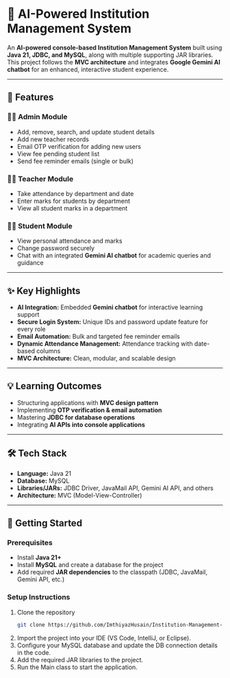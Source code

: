 # 🤖 AI-Powered Institution Management System

An **AI-powered console-based Institution Management System** built using **Java 21, JDBC, and MySQL**, along with multiple supporting JAR libraries.  
This project follows the **MVC architecture** and integrates **Google Gemini AI chatbot** for an enhanced, interactive student experience.

---

## 📌 Features

### 👨‍💼 Admin Module
- Add, remove, search, and update student details  
- Add new teacher records  
- Email OTP verification for adding new users  
- View fee pending student list  
- Send fee reminder emails (single or bulk)  

### 👨‍🏫 Teacher Module
- Take attendance by department and date  
- Enter marks for students by department  
- View all student marks in a department  

### 👨‍🎓 Student Module
- View personal attendance and marks  
- Change password securely  
- Chat with an integrated **Gemini AI chatbot** for academic queries and guidance  

---

## ✨ Key Highlights
- **AI Integration:** Embedded **Gemini chatbot** for interactive learning support  
- **Secure Login System:** Unique IDs and password update feature for every role  
- **Email Automation:** Bulk and targeted fee reminder emails  
- **Dynamic Attendance Management:** Attendance tracking with date-based columns  
- **MVC Architecture:** Clean, modular, and scalable design  

---

## 💡 Learning Outcomes
- Structuring applications with **MVC design pattern**  
- Implementing **OTP verification & email automation**  
- Mastering **JDBC for database operations**  
- Integrating **AI APIs into console applications**  

---

## 🛠️ Tech Stack
- **Language:** Java 21  
- **Database:** MySQL  
- **Libraries/JARs:** JDBC Driver, JavaMail API, Gemini AI API, and others  
- **Architecture:** MVC (Model-View-Controller)  

---

## 🚀 Getting Started

### Prerequisites
- Install **Java 21+**  
- Install **MySQL** and create a database for the project  
- Add required **JAR dependencies** to the classpath (JDBC, JavaMail, Gemini API, etc.)

### Setup Instructions
1. Clone the repository  
   ```bash
   git clone https://github.com/ImthiyazHusain/Institution-Management-Console.git
2. Import the project into your IDE (VS Code, IntelliJ, or Eclipse).
3. Configure your MySQL database and update the DB connection details in the code.
4. Add the required JAR libraries to the project.
5. Run the Main class to start the application.
